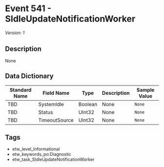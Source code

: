 # Event 541 - SIdleUpdateNotificationWorker
###### Version: 1

## Description
None

## Data Dictionary
|Standard Name|Field Name|Type|Description|Sample Value|
|---|---|---|---|---|
|TBD|SystemIdle|Boolean|None|`None`|
|TBD|Status|UInt32|None|`None`|
|TBD|TimeoutSource|UInt32|None|`None`|

## Tags
* etw_level_Informational
* etw_keywords_po:Diagnostic
* etw_task_SIdleUpdateNotificationWorker